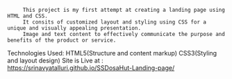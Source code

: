 
         This project is my first attempt at creating a landing page using HTML and CSS.        
         It consits of customized layout and styling using CSS for a unique and visually appealing presentation.
         Image and text content to effectively communicate the purpose and benefits of the product or service.
Technologies Used:
         HTML5(Structure and content markup)
         CSS3(Styling and layout design)
Site is Live at : https://srinavyatalluri.github.io/SSDosaHut-Landing-page/  
